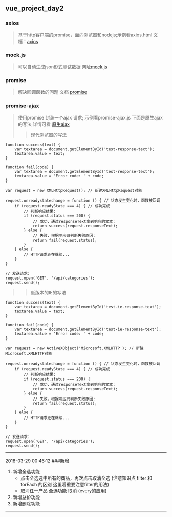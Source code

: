 ## vue_project_day2

### axios
> 基于http客户端的promise，面向浏览器和nodejs;示例看axios.html 文档：[axios](https://segmentfault.com/a/1190000008470355)

### mock.js
> 可以自动生成json形式测试数据 网址[mock.js](https://github.com/nuysoft/Mock/wiki/Getting-Started)

### promise
> 解决回调函数的问题 文档 [promise](http://es6.ruanyifeng.com/#docs/promise)

### promise-ajax
> 使用promise 封装一个ajax 请求; 示例看promise-ajax.js
> 下面是原生ajax的写法 详情可看 [原生ajax](http://www.w3school.com.cn/ajax/ajax_xmlhttprequest_create.asp)
>> 现代浏览器的写法
```
function success(text) {
    var textarea = document.getElementById('test-response-text');
    textarea.value = text;
}

function fail(code) {
    var textarea = document.getElementById('test-response-text');
    textarea.value = 'Error code: ' + code;
}

var request = new XMLHttpRequest(); // 新建XMLHttpRequest对象

request.onreadystatechange = function () { // 状态发生变化时，函数被回调
    if (request.readyState === 4) { // 成功完成
        // 判断响应结果:
        if (request.status === 200) {
            // 成功，通过responseText拿到响应的文本:
            return success(request.responseText);
        } else {
            // 失败，根据响应码判断失败原因:
            return fail(request.status);
        }
    } else {
        // HTTP请求还在继续...
    }
}

// 发送请求:
request.open('GET', '/api/categories');
request.send();
```

>> 低版本的IE的写法
```
function success(text) {
    var textarea = document.getElementById('test-ie-response-text');
    textarea.value = text;
}

function fail(code) {
    var textarea = document.getElementById('test-ie-response-text');
    textarea.value = 'Error code: ' + code;
}

var request = new ActiveXObject('Microsoft.XMLHTTP'); // 新建Microsoft.XMLHTTP对象

request.onreadystatechange = function () { // 状态发生变化时，函数被回调
    if (request.readyState === 4) { // 成功完成
        // 判断响应结果:
        if (request.status === 200) {
            // 成功，通过responseText拿到响应的文本:
            return success(request.responseText);
        } else {
            // 失败，根据响应码判断失败原因:
            return fail(request.status);
        }
    } else {
        // HTTP请求还在继续...
    }
}

// 发送请求:
request.open('GET', '/api/categories');
request.send();

```
------
2018-03-29 00:46:12
###新增
1. 新增全选功能
    - 点击全选选中所有的商品，再次点击取消全选 (注意知识点 filter 和 forEach 的区别 这里着重要注意filter的用法)
    - 取消任一产品 全选功能 取消 (every的应用)
2. 新增总价功能
3. 新增删除功能
------
###